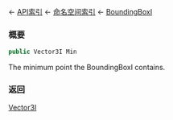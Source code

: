 ← [API索引](Api-Index) ← [命名空间索引](Namespace-Index) ← [BoundingBoxI](VRageMath.BoundingBoxI)

### 概要

```csharp
public Vector3I Min
```

The minimum point the BoundingBoxI contains.

### 返回

[Vector3I](VRageMath.Vector3I)

